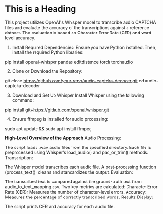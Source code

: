 # This is a Heading
This project utilizes OpenAI's Whisper model to transcribe audio CAPTCHA files and evaluate the accuracy of the transcriptions against a reference dataset. The evaluation is based on Character Error Rate (CER) and word-level accuracy.

1. Install Required Dependencies:
Ensure you have Python installed. Then, install the required Python libraries:

pip install openai-whisper pandas editdistance torch torchaudio

2. Clone or Download the Repository:
   
git clone https://github.com/your-repo/audio-captcha-decoder.git
cd audio-captcha-decoder

3. Download and Set Up Whisper
Install Whisper using the following command:

pip install git+https://github.com/openai/whisper.git

4. Ensure ffmpeg is installed for audio processing:

sudo apt update && sudo apt install ffmpeg

**High-Level Overview of the Approach**
Audio Processing:

The script loads .wav audio files from the specified directory.
Each file is preprocessed using Whisper’s load_audio() and pad_or_trim() methods.
Transcription:

The Whisper model transcribes each audio file.
A post-processing function (process_text()) cleans and standardizes the output.
Evaluation:

The transcribed text is compared against the ground-truth text from audio_to_text_mapping.csv.
Two key metrics are calculated:
Character Error Rate (CER): Measures the number of character-level errors.
Accuracy: Measures the percentage of correctly transcribed words.
Results Display:

The script prints CER and accuracy for each audio file.
